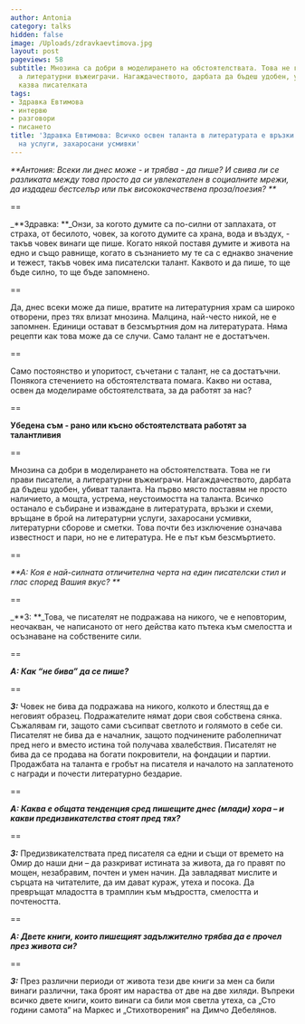 ```yaml
---
author: Antonia
category: talks
hidden: false
image: /Uploads/zdravkaevtimova.jpg
layout: post
pageviews: 58
subtitle: Мнозина са добри в моделирането на обстоятелствата. Това не ги прави писатели,
  а литературни въжеиграчи. Нагаждачеството, дарбата да бъдеш удобен, убиват таланта,
  казва писателката
tags:
- Здравка Евтимова
- интервю
- разговори
- писането
title: 'Здравка Евтимова: Всичко освен таланта в литературата е връзки и схеми, връщане
  на услуги, захаросани усмивки'
---
```


_**Антония: Всеки ли днес може - и трябва - да пише? И свива ли се разликата между това просто да си увлекателен в социалните мрежи, да издадеш бестселър или пък висококачествена проза/поезия?   **_

\==

_**Здравка: **_Онзи, за когото думите са по-силни от заплахата, от страха, от бесилото, човек, за когото думите са храна, вода и въздух, - такъв човек винаги ще пише. Когато някой поставя думите и живота на едно и също равнище, когато в съзнанието му те са с еднакво значение и тежест, такъв човек има писателски талант. Каквото и да пише, то ще бъде силно, то ще бъде запомнено. 

\==

Да, днес всеки може да пише, вратите на литературния храм са широко отворени, през тях влизат мнозина. Малцина, най-често никой, не е запомнен. Единици остават в безсмъртния дом на литературата. Няма рецепти как това може да се случи. Само талант не е достатъчен. 

\==

Само постоянство и упоритост, съчетани с талант, не са достатъчни. Понякога стечението на обстоятелствата помага. Какво ни остава, освен да моделираме обстоятелствата, за да работят за нас? 

\==

**Убедена съм - рано или късно обстоятелствата работят за талантливия**

\==

Мнозина са добри в моделирането на обстоятелствата. Това не ги прави писатели, а литературни въжеиграчи. Нагаждачеството, дарбата да бъдеш удобен, убиват таланта. На първо място поставям не просто наличието, а мощта, устрема, неустоимостта на таланта. Всичко останало е събиране и изваждане в литературата, връзки и схеми, връщане в брой на литературни услуги, захаросани усмивки, литературни сборове и сметки. Това почти без изключение означава известност и пари, но не е литература. Не е път към безсмъртието. 

\==

_**А: Коя е най-силната отличителна черта на един писателски стил и глас според Вашия вкус? **_

\==

_**З: **_Това, че писателят не подражава на никого, че е неповторим, неочакван, че написаното от него действа като пътека към смелостта и осъзнаване на собствените сили.

\==

_**А: Как “не бива” да се пише?**_

\==

_**З:**_ Човек не бива да подражава на никого, колкото и блестящ да е неговият образец. Подражателите нямат дори своя собствена сянка. Съжалявам ги, защото сами съсипват светлото и голямото в себе си. Писателят не бива да е началник, защото подчинените раболепничат пред него и вместо истина той получава хвалебствия. Писателят не бива да се продава на богати покровители, на фондации и партии. Продажбата на таланта е гробът на писателя и началото на заплатеното с награди и почести литературно бездарие. 

\==

_**А: Каква е общата тенденция сред пишещите днес (млади) хора – и какви предизвикателства стоят пред тях?**_

\==

_**З:**_ Предизвикателствата пред писателя са едни и същи от времето на Омир до наши дни – да разкриват истината за живота, да го правят по мощен, незабравим, почтен и умен начин. Да завладяват мислите и сърцата на читателите, да им дават кураж, утеха и посока. Да превръщат младостта в трамплин към мъдростта, смелостта и почтеността.

\==

**_А: Двете книги, които пишещият задължително трябва да е прочел през живота си?_**

\==

**_З:_** През различни периоди от живота тези две книги за мен са били винаги различни, така броят им нараства от две на две хиляди. Въпреки всичко двете книги, които винаги са били моя светла утеха, са „Сто години самота“ на Маркес и „Стихотворения“ на Димчо Дебелянов.